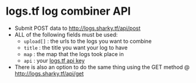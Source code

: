 # logs.tf log combiner API
* Submit POST data to http://logs.sharky.tf/api/post
* ALL of the following fields must be used:
  * `upload[]` : the urls to the logs you want to combine
  * `title` : the title you want your log to have
  * `map` : the map that the logs took place in
  * `api` : your [logs.tf api key](http://logs.tf/about)
* There is also an option to do the same thing using the GET method @ http://logs.sharky.tf/api/get
